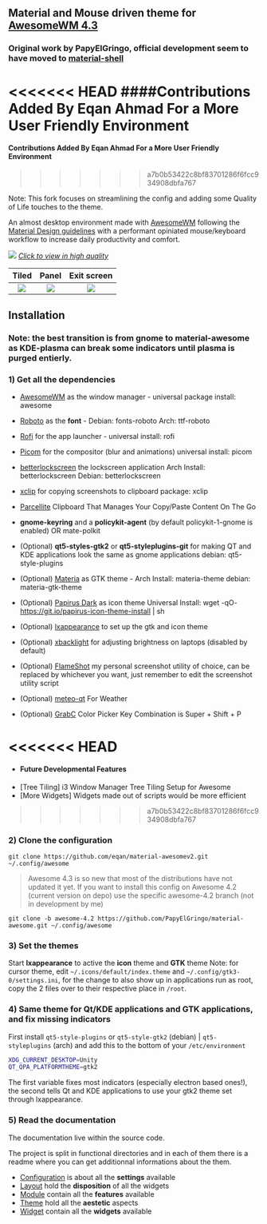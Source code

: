 ## Material and Mouse driven theme for [AwesomeWM 4.3](https://awesomewm.org/)

### Original work by PapyElGringo, official development seem to have moved to [material-shell](https://github.com/PapyElGringo/material-shell)

<<<<<<< HEAD
####Contributions Added By Eqan Ahmad For a More User Friendly Environment
=======
#### Contributions Added By Eqan Ahmad For a More User Friendly Environment
>>>>>>> a7b0b53422c8bf83701286f6fcc934908dbfa767

Note: This fork focuses on streamlining the config and adding some Quality of Life touches to the theme.

An almost desktop environment made with [AwesomeWM](https://awesomewm.org/) following the [Material Design guidelines](https://material.io) with a performant opiniated mouse/keyboard workflow to increase daily productivity and comfort.

[![](./theme/PapyElGringo-theme/demo.gif?raw=true)](https://www.reddit.com/r/unixporn/comments/anp51q/awesome_material_awesome_workflow/)
_[Click to view in high quality](https://www.reddit.com/r/unixporn/comments/anp51q/awesome_material_awesome_workflow/)_

|                Tiled                 |                Panel                 |             Exit screen              |
| :----------------------------------: | :----------------------------------: | :----------------------------------: |
| ![](https://i.imgur.com/fELCtep.png) | ![](https://i.imgur.com/7IthpQS.png) | ![](https://i.imgur.com/rcKOLYQ.png) |

## Installation

### Note: the best transition is from gnome to material-awesome as KDE-plasma can break some indicators until plasma is purged entierly.

### 1) Get all the dependencies

- [AwesomeWM](https://awesomewm.org/) as the window manager - universal package install: awesome
- [Roboto](https://fonts.google.com/specimen/Roboto) as the **font** - Debian: fonts-roboto Arch: ttf-roboto
- [Rofi](https://github.com/DaveDavenport/rofi) for the app launcher - universal install: rofi
- [Picom](https://github.com/yshui/picom) for the compositor (blur and animations) universal install: picom
- [betterlockscreen](https://github.com/pavanjadhaw/betterlockscreen) the lockscreen application Arch Install: betterlockscreen Debian: betterlockscreen

- [xclip](https://github.com/astrand/xclip) for copying screenshots to clipboard package: xclip
- [Parcellite](https://github.com/ZaWertun/parcellite) Clipboard That Manages Your Copy/Paste Content On The Go
- **gnome-keyring** and a **policykit-agent** (by default policykit-1-gnome is enabled) OR mate-polkit
- (Optional) **qt5-styles-gtk2** or **qt5-styleplugins-git** for making QT and KDE applications look the same as gnome applications debian: qt5-style-plugins
- (Optional) [Materia](https://github.com/nana-4/materia-theme) as GTK theme - Arch Install: materia-theme debian: materia-gtk-theme
- (Optional) [Papirus Dark](https://github.com/PapirusDevelopmentTeam/papirus-icon-theme) as icon theme Universal Install: wget -qO- https://git.io/papirus-icon-theme-install | sh
- (Optional) [lxappearance](https://sourceforge.net/projects/lxde/files/LXAppearance/) to set up the gtk and icon theme
- (Optional) [xbacklight](https://www.x.org/archive/X11R7.5/doc/man/man1/xbacklight.1.html) for adjusting brightness on laptops (disabled by default)
- (Optional) [FlameShot](https://github.com/flameshot-org/flameshot) my personal screenshot utility of choice, can be replaced by whichever you want, just remember to edit the screenshot utility script
- (Optional) [meteo-qt](https://github.com/dglent/meteo-qt) For Weather
- (Optional) [GrabC](https://github.com/muquit/grabc) Color Picker Key Combination is Super + Shift + P

<<<<<<< HEAD
=======
- #### Future Developmental Features
- [Tree Tiling] i3 Window Manager Tree Tiling Setup for Awesome
- [More Widgets] Widgets made out of scripts would be more efficient

>>>>>>> a7b0b53422c8bf83701286f6fcc934908dbfa767
### 2) Clone the configuration

```
git clone https://github.com/eqan/material-awesomev2.git ~/.config/awesome
```

> Awesome 4.3 is so new that most of the distributions have not updated it yet. If you want to install this config on Awesome 4.2 (current version on depo) use the specific awesome-4.2 branch (not in development by me)

```
git clone -b awesome-4.2 https://github.com/PapyElGringo/material-awesome.git ~/.config/awesome
```

### 3) Set the themes

Start **lxappearance** to active the **icon** theme and **GTK** theme
Note: for cursor theme, edit `~/.icons/default/index.theme` and `~/.config/gtk3-0/settings.ini`, for the change to also show up in applications run as root, copy the 2 files over to their respective place in `/root`.

### 4) Same theme for Qt/KDE applications and GTK applications, and fix missing indicators

First install `qt5-style-plugins` or `qt5-style-gtk2` (debian) | `qt5-styleplugins` (arch) and add this to the bottom of your `/etc/environment`

```bash
XDG_CURRENT_DESKTOP=Unity
QT_QPA_PLATFORMTHEME=gtk2
```

The first variable fixes most indicators (especially electron based ones!), the second tells Qt and KDE applications to use your gtk2 theme set through lxappearance.

### 5) Read the documentation

The documentation live within the source code.

The project is split in functional directories and in each of them there is a readme where you can get additionnal informations about the them.

- [Configuration](./configuration) is about all the **settings** available
- [Layout](./layout) hold the **disposition** of all the widgets
- [Module](./module) contain all the **features** available
- [Theme](./theme) hold all the **aestetic** aspects
- [Widget](./widget) contain all the **widgets** available
